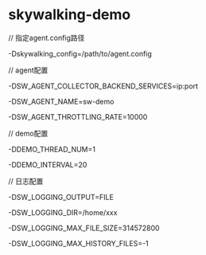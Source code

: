 



# skywalking-demo

// 指定agent.config路径

-Dskywalking_config=/path/to/agent.config

// agent配置

-DSW_AGENT_COLLECTOR_BACKEND_SERVICES=ip:port

-DSW_AGENT_NAME=sw-demo

-DSW_AGENT_THROTTLING_RATE=10000


// demo配置

-DDEMO_THREAD_NUM=1

-DDEMO_INTERVAL=20


// 日志配置

-DSW_LOGGING_OUTPUT=FILE

-DSW_LOGGING_DIR=/home/xxx

-DSW_LOGGING_MAX_FILE_SIZE=314572800

-DSW_LOGGING_MAX_HISTORY_FILES=-1
